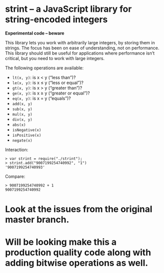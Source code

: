 # strint – a JavaScript library for string-encoded integers

**Experimental code – beware**

This library lets you work with arbitrarily large integers, by storing them in strings. The focus has been on ease of understanding, not on performance. This library should still be useful for applications where performance isn’t critical, but you need to work with large integers.

The following operations are available:

* `lt(x, y)`: is x < y (“less than”)?
* `le(x, y)`: is x ≤ y (“less or equal”)?
* `gt(x, y)`: is x > y (“greater than”)?
* `ge(x, y)`: is x ≥ y (“greater or equal”)?
* `eq(x, y)`: is x = y (“equals”)?
* `add(x, y)`
* `sub(x, y)`
* `mul(x, y)`
* `div(x, y)`
* `abs(x)`
* `isNegative(x)`
* `isPositive(x)`
* `negate(x)`

Interaction:

    > var strint = require("./strint");
    > strint.add("9007199254740992", "1")
    '9007199254740993'

Compare:

    > 9007199254740992 + 1
    9007199254740992
# Look at the issues from the original master branch.
# Will be looking make this a production quality code along with adding bitwise operations as well.
